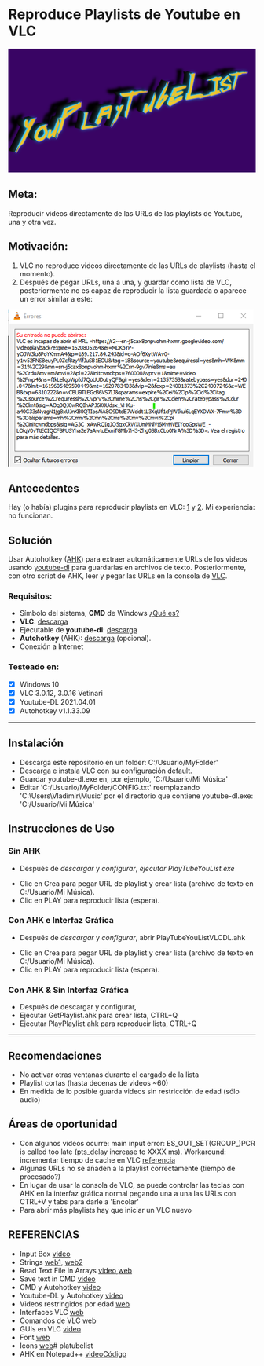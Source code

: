 # **Reproduce Playlists de Youtube en VLC**

![YouPlayTubeList](/Figs/Logo.png "YouPlayTubeList")

## **Meta:**
Reproducir videos directamente de las URLs de las playlists de Youtube, una y otra vez.

## **Motivación:**
1. VLC no reproduce videos directamente de las URLs de playlists (hasta el momento).
2. Después de pegar URLs, una a una, y guardar como lista de VLC, posteriormente no es capaz de reproducir la lista guardada o aparece un error similar a este:

![Error](/Figs/Error.png)

## **Antecedentes**

Hay (o había) plugins para reproducir playlists en  VLC: [1](https://www.maketecheasier.com/play-youtube-playlist-vlc/) y [2](https://gist.github.com/bastibeckr/16f57b6bdecf27b772d6433b2090bf61). Mi experiencia: no funcionan.

## **Solución**
Usar Autohotkey ([AHK](https://www.autohotkey.com/)) para extraer automáticamente URLs de los videos usando [youtube-dl](http://ytdl-org.github.io/youtube-dl/) para guardarlas en archivos de texto. 
Posteriormente, con otro script de AHK, leer y pegar las URLs en la consola de [VLC](https://www.videolan.org/).

### Requisitos:
- Símbolo del sistema, **CMD** de Windows  [¿Qué es?](https://en.wikipedia.org/wiki/Cmd.exe)
- **VLC**: [descarga](https://www.videolan.org/vlc/download-windows.html)
- Ejecutable de **youtube-dl**: [descarga](http://ytdl-org.github.io/youtube-dl/download.html)
- **Autohotkey** (AHK): [descarga](https://www.autohotkey.com/download/) (opcional).
- Conexión a Internet

### Testeado en:
- [x] Windows 10
- [x] VLC 3.0.12, 3.0.16 Vetinari
- [x] Youtube-DL 2021.04.01
- [x] Autohotkey v1.1.33.09

---

## Instalación
* Descarga este repositorio en un folder: C:/Usuario/MyFolder'
* Descarga e instala VLC con su configuración default.
* Guardar youtube-dl.exe en, por ejemplo, 'C:/Usuario/Mi Música'
* Editar 'C:/Usuario/MyFolder/CONFIG.txt' reemplazando 'C:\Users\Vladimir\Music\' por el directorio que contiene youtube-dl.exe: 'C:/Usuario/Mi Música'

## Instrucciones de Uso

### Sin AHK
* Después de *descargar* y *configurar*, *ejecutar* *PlayTubeYouList.exe*
- Clic en Crea para pegar URL de playlist y crear lista (archivo de texto en C:/Usuario/Mi Música).
- Clic en PLAY para reproducir lista (espera).
### Con AHK e Interfaz Gráfica
* Después de *descargar* y *configurar*, abrir PlayTubeYouListVLCDL.ahk
- Clic en Crea para pegar URL de playlist y crear lista (archivo de texto en C:/Usuario/Mi Música).
- Clic en PLAY para reproducir lista (espera).
### Con AHK & Sin Interfaz Gráfica
* Después de descargar y configurar, 
* Ejecutar GetPlaylist.ahk para crear lista, CTRL+Q
* Ejecutar PlayPlaylist.ahk para reproducir lista, CTRL+Q

---

## Recomendaciones
* No activar otras ventanas durante el cargado de la lista
* Playlist cortas (hasta decenas de videos ~60)
* En medida de lo posible guarda videos sin restricción de edad (sólo audio)

## Áreas de oportunidad
* Con algunos videos ocurre: main input error: ES_OUT_SET(GROUP_)PCR is called too late (pts_delay increase to XXXX ms). Workaround: incrementar tiempo de cache en VLC [referencia](https://www.reddit.com/r/linux/comments/20gun9/can_anyone_help_me_set_a_fixed_buffer_on_vlcs/)
* Algunas URLs no se añaden a la playlist correctamente (tiempo de procesado?)
* En lugar de usar la consola de VLC, se puede controlar las teclas con AHK en la interfaz gráfica normal pegando una a una las URLs con CTRL+V y tabs para darle a 'Encolar'
* Para abrir más playlists hay que iniciar un VLC nuevo

## REFERENCIAS

* Input Box [video](https://www.youtube.com/watch?v=S_VIpylSleU)
* Strings [web1](https://www.autohotkey.com/boards/viewtopic.php?t=76052), [web2](https://www.autohotkey.com/boards/viewtopic.php?style=19&t=87441&p=384623)
* Read Text File in Arrays [video](https://www.youtube.com/watch?v=NtO91mr9a5o),[web](https://www.autohotkey.com/boards/viewtopic.php?t=51025)
* Save text in CMD [video](https://www.youtube.com/watch?v=1zZ88P5ppDE)
* CMD y Autohotkey [video](https://www.youtube.com/watch?v=WTJHwEl1Wk8&t=43s)
* Youtube-DL y Autohotkey [video](https://www.youtube.com/watch?v=8q2BFjhP9OA)
* Videos restringidos por edad [web](https://github.com/blackjack4494/yt-dlc/issues/7)
* Interfaces VLC [web](https://wiki.videolan.org/Interfaces/)
* Comandos de VLC [web](https://wiki.videolan.org/VLC_command-line_help/)
* GUIs en VLC [video](https://www.youtube.com/watch?v=smcfM3bdB8I)
* Font [web](https://en.fonttextup.com/cyberpunk-font-generator.html)
* Icons [web](http://www.xiconeditor.com/)# platubelist
* AHK en Notepad++ [video](https://www.youtube.com/watch?v=CsP8-Sc0J4o)[Código](https://stackoverflow.com/questions/45466733/autohotkey-syntax-highlighting-in-notepad)